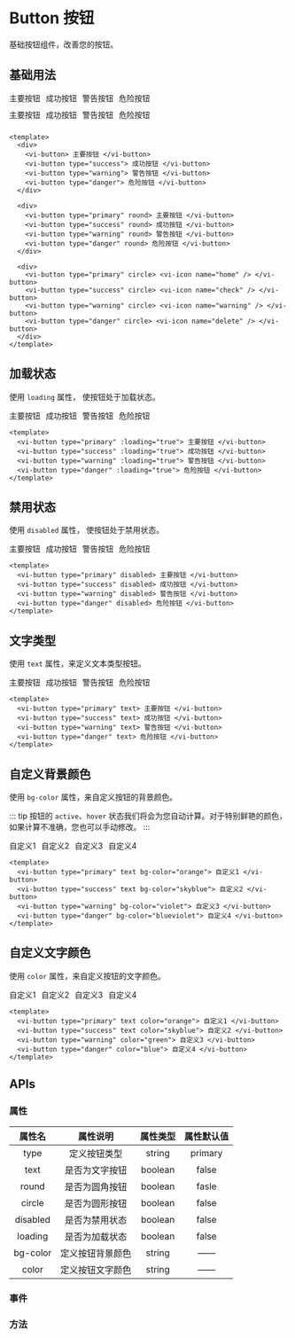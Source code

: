 
# Button 按钮

基础按钮组件，改善您的按钮。

<vi-tabs></vi-tabs>

## 基础用法

<div style="display: flex; gap: 10px;">
  <vi-button> 主要按钮 </vi-button>
  <vi-button type="success"> 成功按钮 </vi-button>
  <vi-button type="warning"> 警告按钮 </vi-button>
  <vi-button type="danger"> 危险按钮 </vi-button>
</div>

<div style="display: flex; gap: 10px; margin: 10px 0;">
  <vi-button type="primary" round> 主要按钮 </vi-button>
  <vi-button type="success" round> 成功按钮 </vi-button>
  <vi-button type="warning" round> 警告按钮 </vi-button>
  <vi-button type="danger" round> 危险按钮 </vi-button>
</div>

<div style="display: flex; gap: 10px;">
  <vi-button type="primary" circle> <vi-icon name="home" /> </vi-button>
  <vi-button type="success" circle> <vi-icon name="check" /> </vi-button>
  <vi-button type="warning" circle> <vi-icon name="warning" /> </vi-button>
  <vi-button type="danger" circle> <vi-icon name="delete" /> </vi-button>
</div>

```vue
<template>
  <div>
    <vi-button> 主要按钮 </vi-button>
    <vi-button type="success"> 成功按钮 </vi-button>
    <vi-button type="warning"> 警告按钮 </vi-button>
    <vi-button type="danger"> 危险按钮 </vi-button>
  </div>

  <div>
    <vi-button type="primary" round> 主要按钮 </vi-button>
    <vi-button type="success" round> 成功按钮 </vi-button>
    <vi-button type="warning" round> 警告按钮 </vi-button>
    <vi-button type="danger" round> 危险按钮 </vi-button>
  </div>

  <div>
    <vi-button type="primary" circle> <vi-icon name="home" /> </vi-button>
    <vi-button type="success" circle> <vi-icon name="check" /> </vi-button>
    <vi-button type="warning" circle> <vi-icon name="warning" /> </vi-button>
    <vi-button type="danger" circle> <vi-icon name="delete" /> </vi-button>
  </div>
</template>
```

## 加载状态

使用 `loading` 属性， 使按钮处于加载状态。

<div style="display: flex; gap: 10px;">
  <vi-button type="primary" :loading="true"> 主要按钮 </vi-button>
  <vi-button type="success" :loading="true"> 成功按钮 </vi-button>
  <vi-button type="warning" :loading="true"> 警告按钮 </vi-button>
  <vi-button type="danger" :loading="true"> 危险按钮 </vi-button>
</div>

```vue
<template>
  <vi-button type="primary" :loading="true"> 主要按钮 </vi-button>
  <vi-button type="success" :loading="true"> 成功按钮 </vi-button>
  <vi-button type="warning" :loading="true"> 警告按钮 </vi-button>
  <vi-button type="danger" :loading="true"> 危险按钮 </vi-button>
</template>
```

## 禁用状态

使用 `disabled` 属性， 使按钮处于禁用状态。

<div style="display: flex; gap: 10px;">
  <vi-button type="primary" disabled> 主要按钮 </vi-button>
  <vi-button type="success" disabled> 成功按钮 </vi-button>
  <vi-button type="warning" disabled> 警告按钮 </vi-button>
  <vi-button type="danger" disabled> 危险按钮 </vi-button>
</div>

```vue
<template>
  <vi-button type="primary" disabled> 主要按钮 </vi-button>
  <vi-button type="success" disabled> 成功按钮 </vi-button>
  <vi-button type="warning" disabled> 警告按钮 </vi-button>
  <vi-button type="danger" disabled> 危险按钮 </vi-button>
</template>
```

## 文字类型

使用 `text` 属性，来定义文本类型按钮。

<div style="display: flex; gap: 10px;">
  <vi-button type="primary" text> 主要按钮 </vi-button>
  <vi-button type="success" text> 成功按钮 </vi-button>
  <vi-button type="warning" text> 警告按钮 </vi-button>
  <vi-button type="danger" text> 危险按钮 </vi-button>
</div>

```vue
<template>
  <vi-button type="primary" text> 主要按钮 </vi-button>
  <vi-button type="success" text> 成功按钮 </vi-button>
  <vi-button type="warning" text> 警告按钮 </vi-button>
  <vi-button type="danger" text> 危险按钮 </vi-button>
</template>
```

## 自定义背景颜色

使用 `bg-color` 属性，来自定义按钮的背景颜色。

::: tip
按钮的 `active`、`hover` 状态我们将会为您自动计算。对于特别鲜艳的颜色，如果计算不准确，您也可以手动修改。
:::

<div style="display: flex; gap: 10px;">
  <vi-button type="primary" text bg-color="orange"> 自定义1 </vi-button>
  <vi-button type="success" text bg-color="skyblue"> 自定义2 </vi-button>
  <vi-button type="warning" bg-color="violet"> 自定义3 </vi-button>
  <vi-button type="danger" bg-color="blueviolet"> 自定义4 </vi-button>
</div>

```vue
<template>
  <vi-button type="primary" text bg-color="orange"> 自定义1 </vi-button>
  <vi-button type="success" text bg-color="skyblue"> 自定义2 </vi-button>
  <vi-button type="warning" bg-color="violet"> 自定义3 </vi-button>
  <vi-button type="danger" bg-color="blueviolet"> 自定义4 </vi-button>
</template>
```

## 自定义文字颜色

使用 `color` 属性，来自定义按钮的文字颜色。

<div style="display: flex; gap: 10px;">
  <vi-button type="primary" text color="orange"> 自定义1 </vi-button>
  <vi-button type="success" text color="skyblue"> 自定义2 </vi-button>
  <vi-button type="warning" color="green"> 自定义3 </vi-button>
  <vi-button type="danger" color="blue"> 自定义4 </vi-button>
</div>

```vue
<template>
  <vi-button type="primary" text color="orange"> 自定义1 </vi-button>
  <vi-button type="success" text color="skyblue"> 自定义2 </vi-button>
  <vi-button type="warning" color="green"> 自定义3 </vi-button>
  <vi-button type="danger" color="blue"> 自定义4 </vi-button>
</template>
```

## APIs

### 属性

| 属性名 | 属性说明 | 属性类型 | 属性默认值 |
| :---: | :---: | :---: | :---: |
| type | 定义按钮类型 | string | primary |
| text | 是否为文字按钮 | boolean | false |
| round | 是否为圆角按钮 | boolean | fasle |
| circle | 是否为圆形按钮 | boolean | false |
| disabled | 是否为禁用状态 | boolean | false |
| loading | 是否为加载状态 | boolean | false |
| bg-color | 定义按钮背景颜色 | string | —— |
| color | 定义按钮文字颜色 | string | —— |

### 事件


### 方法